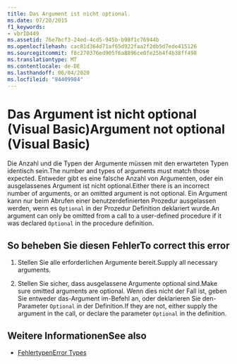 ```yaml
---
title: Das Argument ist nicht optional.
ms.date: 07/20/2015
f1_keywords:
- vbrID449
ms.assetid: 76e7bcf3-24ed-4cd5-945b-b98f1c76944b
ms.openlocfilehash: cac81d364d71af65d922faa2f2db5d7ede415126
ms.sourcegitcommit: f8c270376ed905f6a8896ce0fe25b4f4b38ff498
ms.translationtype: MT
ms.contentlocale: de-DE
ms.lasthandoff: 06/04/2020
ms.locfileid: "84409984"
---
```

# <a name="argument-not-optional-visual-basic"></a><span data-ttu-id="a908d-102">Das Argument ist nicht optional (Visual Basic)</span><span class="sxs-lookup"><span data-stu-id="a908d-102">Argument not optional (Visual Basic)</span></span>

<span data-ttu-id="a908d-103">Die Anzahl und die Typen der Argumente müssen mit den erwarteten Typen identisch sein.</span><span class="sxs-lookup"><span data-stu-id="a908d-103">The number and types of arguments must match those expected.</span></span> <span data-ttu-id="a908d-104">Entweder gibt es eine falsche Anzahl von Argumenten, oder ein ausgelassenes Argument ist nicht optional.</span><span class="sxs-lookup"><span data-stu-id="a908d-104">Either there is an incorrect number of arguments, or an omitted argument is not optional.</span></span> <span data-ttu-id="a908d-105">Ein Argument kann nur beim Abrufen einer benutzerdefinierten Prozedur ausgelassen werden, wenn es `Optional` in der Prozedur Definition deklariert wurde.</span><span class="sxs-lookup"><span data-stu-id="a908d-105">An argument can only be omitted from a call to a user-defined procedure if it was declared `Optional` in the procedure definition.</span></span>  
  
## <a name="to-correct-this-error"></a><span data-ttu-id="a908d-106">So beheben Sie diesen Fehler</span><span class="sxs-lookup"><span data-stu-id="a908d-106">To correct this error</span></span>  
  
1. <span data-ttu-id="a908d-107">Stellen Sie alle erforderlichen Argumente bereit.</span><span class="sxs-lookup"><span data-stu-id="a908d-107">Supply all necessary arguments.</span></span>  
  
2. <span data-ttu-id="a908d-108">Stellen Sie sicher, dass ausgelassene Argumente optional sind.</span><span class="sxs-lookup"><span data-stu-id="a908d-108">Make sure omitted arguments are optional.</span></span> <span data-ttu-id="a908d-109">Wenn dies nicht der Fall ist, geben Sie entweder das-Argument im-Befehl an, oder deklarieren Sie den-Parameter `Optional` in der Definition.</span><span class="sxs-lookup"><span data-stu-id="a908d-109">If they are not, either supply the argument in the call, or declare the parameter `Optional` in the definition.</span></span>  
  
## <a name="see-also"></a><span data-ttu-id="a908d-110">Weitere Informationen</span><span class="sxs-lookup"><span data-stu-id="a908d-110">See also</span></span>

- [<span data-ttu-id="a908d-111">Fehlertypen</span><span class="sxs-lookup"><span data-stu-id="a908d-111">Error Types</span></span>](../../programming-guide/language-features/error-types.md)
